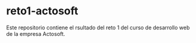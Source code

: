 # reto1-actosoft

Este repositorio contiene el rsultado del reto 1 del curso de desarrollo web de la empresa Actosoft.
